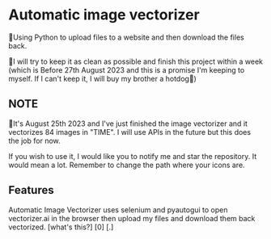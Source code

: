 # Automatic image vectorizer
🚀Using Python to upload files to a website and then download the files back.

🔮I will try to keep it as clean as possible and finish this project within a week (which is Before 27th August 2023 and this is a promise I'm keeping to myself. If I can't keep it, I will buy my brother a hotdog🌭)

## NOTE
🤩It's August 25th 2023 and I've just finished the image vectorizer and it vectorizes 84 images in "TIME".
I will use APIs in the future but this does the job for now.

If you wish to use it, I would like you to notify me and star the repository. It would mean a lot.
Remember to change the path where your icons are.

## Features
Automatic Image Vectorizer uses selenium and pyautogui to open vectorizer.ai in the browser then upload my files and download them back vectorized. [what's this?] [0] [.]